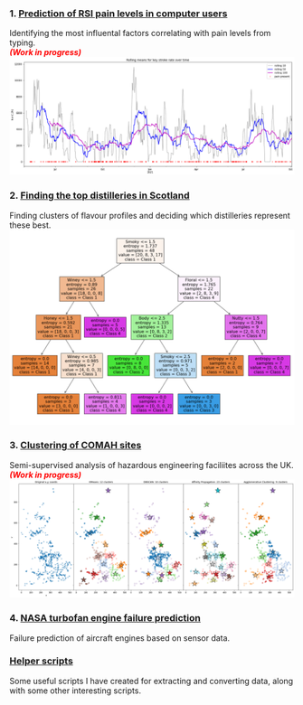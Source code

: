 <!-- # Data Science Portfolio -->
### 1. [Prediction of RSI pain levels in computer users](https://github.com/FSITR/RSI-investigation)
Identifying the most influental factors correlating with pain levels from typing.<br>
___<span style="color:red">(Work in progress)</span>___
<img src="images/rsi investigation.png">

### 2. [Finding the top distilleries in Scotland](https://github.com/FSITR/comparison-of-whisky-distilleries)
Finding clusters of flavour profiles and deciding which distilleries represent these best.
<img src="images/tree.png">

### 3. [Clustering of COMAH sites](https://github.com/FSITR/COMAH-sites)
Semi-supervised analysis of hazardous engineering faciliites across the UK.<br>
___<span style="color:red">(Work in progress)</span>___
<img src="images/COMAH clusters.png">

### 4. [NASA turbofan engine failure prediction](https://github.com/FSITR/COMAH-sites)
Failure prediction of aircraft engines based on sensor data.
<!-- image -->

### [Helper scripts](https://github.com/FSITR/Code-snippets)
Some useful scripts I have created for extracting and converting data, along with some other interesting scripts.
<!-- image -->
<!-- <details>
  <summary>Drop down...</summary>
### 1. [heading](https://github.com/FSITR/COMAH-sites)
</details>
 -->
